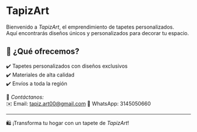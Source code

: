 # TapizArt  

Bienvenido a *TapizArt*, el emprendimiento de tapetes personalizados.  
Aquí encontrarás diseños únicos y personalizados para decorar tu espacio.  

## 🌟 ¿Qué ofrecemos?  
✔️ Tapetes personalizados con diseños exclusivos  
✔️ Materiales de alta calidad  
✔️ Envíos a toda la región  

📩 *Contáctanos:*  
✉️ Email: tapiz.art00@gmail.com 
📱 WhatsApp: 3145050660  

---
🛍️ ¡Transforma tu hogar con un tapete de *TapizArt*!
